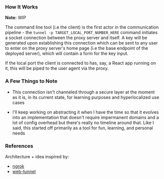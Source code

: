 ### How It Works

**Note:** WIP

The command line tool (i.e the client) is the first actor in the communication pipeline - the `tunnel -p TARGET_LOCAL_PORT_NUMBER_HERE` command initiates a socket connection between the proxy server and itself. A key will be generated upon establishing this connection which can be sent to any user to enter on the proxy server's home page (i.e the base endpoint of the deployed server), which will contain a form for the key input.

If the local port the client is connected to has, say, a React app running on it, this will be piped to the user agent via the proxy.

### A Few Things to Note

- This connection isn't channeled through a secure layer at the moment as it is, in its current state, for learning purposes and hyperlocalized use cases

- I'll keep working on abstracting it when I have the time so that it evolves into an implementation that doesn't require impermanent domains and a lot of config overhead but there's really no timeline around that. Like I said, this started off primarily as a tool for fun, learning, and personal needs

### References

Architecture + idea inspired by:

- [ngrok](https://github.com/inconshreveable/ngrok)
- [web-tunnel](https://github.com/web-tunnel)
